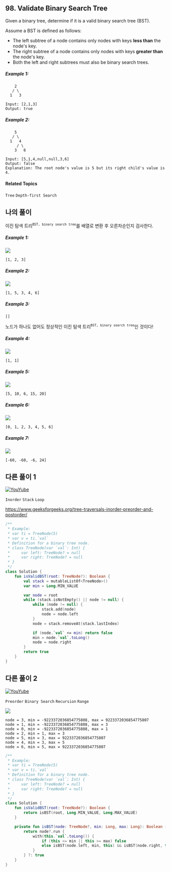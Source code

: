 ## 98. Validate Binary Search Tree

Given a binary tree, determine if it is a valid binary search tree (BST).

Assume a BST is defined as follows:

* The left subtree of a node contains only nodes with keys **less than** the node's key.
* The right subtree of a node contains only nodes with keys **greater than** the node's key.
* Both the left and right subtrees must also be binary search trees. 

##### Example 1:

```
    2
   / \
  1   3

Input: [2,1,3]
Output: true
```

##### Example 2:

```
    5
   / \
  1   4
     / \
    3   6

Input: [5,1,4,null,null,3,6]
Output: false
Explanation: The root node's value is 5 but its right child's value is 4.
```

#### Related Topics

`Tree` `Depth-first Search`

## 나의 풀이

이진 탐색 트리<sup>`BST, binary search tree`</sup>를 배열로 변환 후 오른차순인지 검사한다.

##### Example 1:

![](https://i.imgur.com/Ylo0fkW.png)

```
[1, 2, 3]
```

##### Example 2:

![](https://i.imgur.com/TNHFxej.png)

```
[1, 5, 3, 4, 6]
```

##### Example 3:

```
[]
```

노드가 하나도 없어도 정상적인 이진 탐색 트리<sup>`BST, binary search tree`</sup>인 것이다!

##### Example 4:

![](https://i.imgur.com/a02irWh.png)

```
[1, 1]
```

##### Example 5:

![](https://i.imgur.com/eM0qcsj.png)

```
[5, 10, 6, 15, 20]
```

##### Example 6:

![](https://i.imgur.com/EZ3xUoI.png)

```
[0, 1, 2, 3, 4, 5, 6]
```

##### Example 7:

![](https://i.imgur.com/Y1Q0bjR.png)

```
[-60, -60, -6, 24]
```

## 다른 풀이 1

[![YouYube](https://img.youtube.com/vi/gGsEVFP0aQo/0.jpg)](https://www.youtube.com/watch?v=gGsEVFP0aQo)

`Inorder` `Stack` `Loop`

https://www.geeksforgeeks.org/tree-traversals-inorder-preorder-and-postorder/

```kotlin
/**
 * Example:
 * var ti = TreeNode(5)
 * var v = ti.`val`
 * Definition for a binary tree node.
 * class TreeNode(var `val`: Int) {
 *     var left: TreeNode? = null
 *     var right: TreeNode? = null
 * }
 */
class Solution {
    fun isValidBST(root: TreeNode?): Boolean {
        val stack = mutableListOf<TreeNode>()
        var min = Long.MIN_VALUE

        var node = root
        while (stack.isNotEmpty() || node != null) {
            while (node != null) {
                stack.add(node)
                node = node.left
            }
            node = stack.removeAt(stack.lastIndex)

            if (node.`val` <= min) return false
            min = node.`val`.toLong()
            node = node.right
        }
        return true
    }
}
```

## 다른 풀이 2

[![YouYube](https://img.youtube.com/vi/MILxfAbIhrE/0.jpg)](https://www.youtube.com/watch?v=MILxfAbIhrE)

`Preorder` `Binary Search` `Recursion` `Range`

![](https://i.imgur.com/EZ3xUoI.png)

```
node = 3, min = -9223372036854775808, max = 9223372036854775807
node = 1, min = -9223372036854775808, max = 3
node = 0, min = -9223372036854775808, max = 1
node = 2, min = 1, max = 3
node = 5, min = 3, max = 9223372036854775807
node = 4, min = 3, max = 5
node = 6, min = 5, max = 9223372036854775807
```

```kotlin
/**
 * Example:
 * var ti = TreeNode(5)
 * var v = ti.`val`
 * Definition for a binary tree node.
 * class TreeNode(var `val`: Int) {
 *     var left: TreeNode? = null
 *     var right: TreeNode? = null
 * }
 */
class Solution {
    fun isValidBST(root: TreeNode?): Boolean {
        return isBST(root, Long.MIN_VALUE, Long.MAX_VALUE)
    }

    private fun isBST(node: TreeNode?, min: Long, max: Long): Boolean {
        return node?.run {
            with(this.`val`.toLong()) {
                if (this <= min || this >= max) false
                else isBST(node.left, min, this) && isBST(node.right, this, max)
            }
        } ?: true
    }
}
```